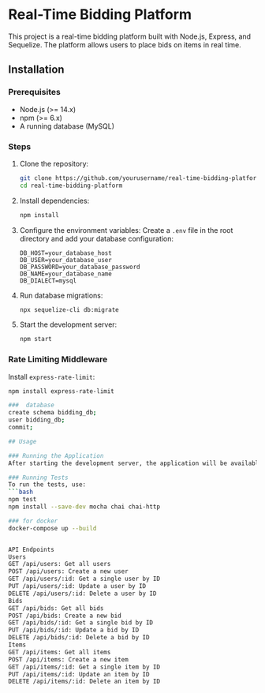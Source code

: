 # Real-Time Bidding Platform

This project is a real-time bidding platform built with Node.js, Express, and Sequelize. The platform allows users to place bids on items in real time.


## Installation

### Prerequisites
- Node.js (>= 14.x)
- npm (>= 6.x)
- A running database (MySQL)

### Steps
1. Clone the repository:
    ```bash
    git clone https://github.com/yourusername/real-time-bidding-platform.git
    cd real-time-bidding-platform
    ```

2. Install dependencies:
    ```bash
    npm install
    ```

3. Configure the environment variables:
    Create a `.env` file in the root directory and add your database configuration:
    ```env
    DB_HOST=your_database_host
    DB_USER=your_database_user
    DB_PASSWORD=your_database_password
    DB_NAME=your_database_name
    DB_DIALECT=mysql 
    ```

4. Run database migrations:
    ```bash
    npx sequelize-cli db:migrate
    ```

5. Start the development server:
    ```bash
    npm start
    ```

    
###  Rate Limiting Middleware

Install `express-rate-limit`:

```bash
npm install express-rate-limit

###  database 
create schema bidding_db;
user bidding_db;
commit;

## Usage

### Running the Application
After starting the development server, the application will be available at `http://localhost:3000`.

### Running Tests
To run the tests, use:
```bash
npm test
npm install --save-dev mocha chai chai-http

### for docker
docker-compose up --build


API Endpoints
Users
GET /api/users: Get all users
POST /api/users: Create a new user
GET /api/users/:id: Get a single user by ID
PUT /api/users/:id: Update a user by ID
DELETE /api/users/:id: Delete a user by ID
Bids
GET /api/bids: Get all bids
POST /api/bids: Create a new bid
GET /api/bids/:id: Get a single bid by ID
PUT /api/bids/:id: Update a bid by ID
DELETE /api/bids/:id: Delete a bid by ID
Items
GET /api/items: Get all items
POST /api/items: Create a new item
GET /api/items/:id: Get a single item by ID
PUT /api/items/:id: Update an item by ID
DELETE /api/items/:id: Delete an item by ID